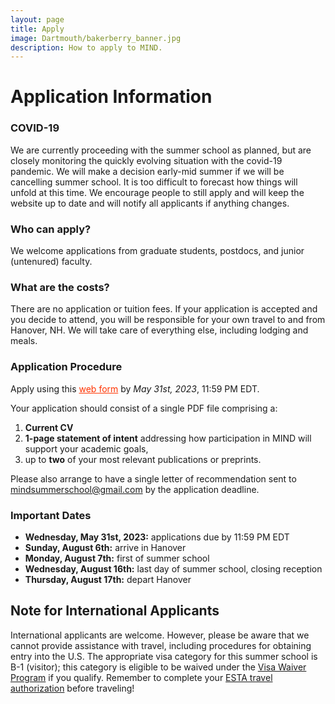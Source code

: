 ```yaml
---
layout: page
title: Apply
image: Dartmouth/bakerberry_banner.jpg
description: How to apply to MIND.
---
```


# Application Information

### COVID-19
We are currently proceeding with the summer school as planned, but are closely monitoring the quickly evolving situation with the covid-19 pandemic. We will make a decision early-mid summer if we will be cancelling summer school. It is too difficult to forecast how things will unfold at this time. We encourage people to still apply and will keep the website up to date and will notify all applicants if anything changes.

### Who can apply?
We welcome applications from graduate students, postdocs, and junior (untenured) faculty.

### What are the costs?
There are no application or tuition fees. If your application is accepted and you decide to attend, you will be responsible for your own travel to and from Hanover, NH. We will take care of everything else, including lodging and meals.

### Application Procedure
Apply using this <a href="https://forms.gle/aBEAuJ8s2frXAVXG9" style="color:#ff3300">web form</a> by *May 31st, 2023*, 11:59 PM EDT.

Your application should consist of a single PDF file comprising a:

1. **Current CV**
2. **1-page statement of intent** addressing how participation in MIND will support your academic goals,
3. up to **two** of your most relevant publications or preprints.

Please also arrange to have a single letter of recommendation sent to [mindsummerschool@gmail.com](mailto:mindsummerschool@gmail.com) by the application deadline.

### Important Dates

* **Wednesday, May 31st, 2023:** applications due by 11:59 PM EDT
* **Sunday, August 6th:** arrive in Hanover
* **Monday, August 7th:**  first of summer school
* **Wednesday, August 16th:**  last day of summer school, closing reception
* **Thursday, August 17th:** depart Hanover


## Note for International Applicants
International applicants are welcome. However, please be aware that we cannot provide assistance with travel, including procedures for obtaining entry into the U.S. The appropriate visa category for this summer school is B-1 (visitor); this category is eligible to be waived under the [Visa Waiver Program](https://travel.state.gov/content/visas/en/visit/visa-waiver-program.html) if you qualify. Remember to complete your [ESTA travel authorization](https://esta.cbp.dhs.gov/esta/) before traveling!
